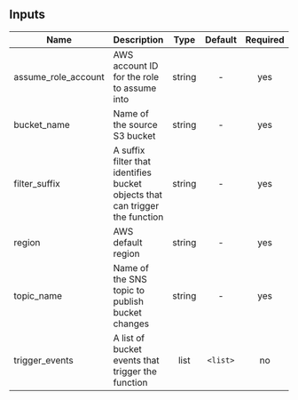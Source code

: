 ## Inputs

| Name | Description | Type | Default | Required |
|------|-------------|:----:|:-----:|:-----:|
| assume\_role\_account | AWS account ID for the role to assume into | string | - | yes |
| bucket\_name | Name of the source S3 bucket | string | - | yes |
| filter\_suffix | A suffix filter that identifies bucket objects that can trigger the function | string | - | yes |
| region | AWS default region | string | - | yes |
| topic\_name | Name of the SNS topic to publish bucket changes | string | - | yes |
| trigger\_events | A list of bucket events that trigger the function | list | `<list>` | no |

